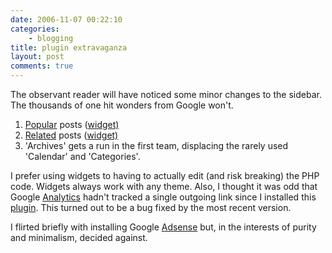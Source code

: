 ```yaml
---
date: 2006-11-07 00:22:10
categories:
    - blogging
title: plugin extravaganza
layout: post
comments: true
---
```

The observant reader will have noticed some minor changes to the
sidebar. The thousands of one hit wonders from Google won't.

1.  [Popular](http://alexking.org/projects/wordpress/) posts
    ([widget)](http://justaddwater.dk/2006/05/02/justaddwaterdk-wordpress-plugins/)
2.  [Related](http://www.w-a-s-a-b-i.com/archives/2006/02/02/wordpress-related-entries-20/)
    posts
    ([widget)](http://israelsson.nu/blog/projects/wpw-related-posts/)
3.  'Archives' gets a run in the first team, displacing the rarely used
    'Calendar' and 'Categories'.

I prefer using widgets to having to actually edit (and risk breaking)
the PHP code. Widgets always work with any theme.
Also, I thought it was odd that Google
[Analytics](http://www.google.com/analytics/) hadn't tracked a single
outgoing link since I installed this
[plugin](http://www.semiologic.com/software/google-analytics/). This
turned out to be a bug fixed by the most recent version.

I flirted briefly with installing Google
[Adsense](https://www.google.com/adsense/) but, in the interests of
purity and minimalism, decided against.
